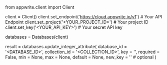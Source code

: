 from appwrite.client import Client

client = Client()
client.set_endpoint('https://cloud.appwrite.io/v1') # Your API Endpoint
client.set_project('<YOUR_PROJECT_ID>') # Your project ID
client.set_key('<YOUR_API_KEY>') # Your secret API key

databases = Databases(client)

result = databases.update_integer_attribute(
    database_id = '<DATABASE_ID>',
    collection_id = '<COLLECTION_ID>',
    key = '',
    required = False,
    min = None,
    max = None,
    default = None,
    new_key = '' # optional
)
